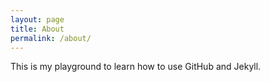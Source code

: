 ```yaml
---
layout: page
title: About
permalink: /about/
---
```


This is my playground to learn how to use GitHub and Jekyll.
